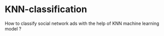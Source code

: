 # KNN-classification
How to classify social network ads with the help of KNN machine learning model ?
